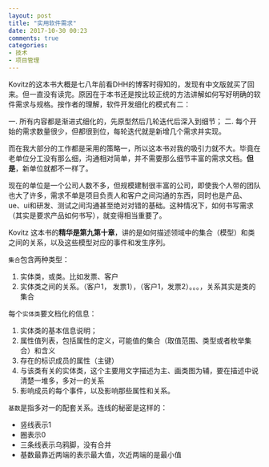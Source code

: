 ```yaml
---
layout: post
title: "实用软件需求"
date: 2017-10-30 00:23
comments: true
categories: 
- 技术
- 项目管理
---
```


Kovitz的这本书大概是七八年前看DHH的博客时得知的，发现有中文版就买了回来。但一直没有读完。原因在于本书还是按比较正统的方法讲解如何写好明确的软件需求与规格。按作者的理解，软件开发细化的模式有二：

一. 所有内容都是渐进式细化的，先原型然后几轮迭代后深入到细节；
二. 每个开始的需求数量很少，但都很到位，每轮迭代就是新增几个需求并实现。

而在我大部分的工作都是采用的策略一，所以这本书对我的吸引力就不大。毕竟在老单位分工没有那么细，沟通相对简单，并不需要那么细节丰富的需求文档。**但是**，新单位就都不一样了。

现在的单位是一个公司人数不多，但规模建制很丰富的公司，即使我个人带的团队也大了许多，需求不单是项目负责人和客户之间沟通的东西，同时也是产品、ue、ui和研发、测试之间沟通甚至绝对对错的基础。这种情况下，如何书写需求（其实是要求产品如何书写），就变得相当重要了。

Kovitz 这本书的**精华是第九第十章**，讲的是如何描述领域中的集合（模型）和类之间的关系，以及这些模型对应的事件和发生序列。

`集合`包含两种类型：

1. 实体类，或类。比如发票、客户  
2. 实体类之间的关系。（客户1， 发票1），（客户1，发票2）。。。，关系其实是类的集合   

每个`实体类`要文档化的信息：  
1. 实体类的基本信息说明；  
2. 属性值列表，包括属性的定义，可能值的集合（取值范围、类型或者枚举集合）和含义  
3. 存在的标识成员的属性（主键）  
4. 与该类有关的实体类，这个主要用文字描述为主、画类图为辅，要在描述中说清楚一堆多，多对一的关系  
5. 影响成员的每个事件，以及影响那些属性和关系。

`基数`是指多对一的配套关系。连线的秘密是这样的：
* 竖线表示1
* 圈表示0
* 三条线表示乌鸦脚，没有合并
* 基数最靠近两端的表示最大值，次近两端的是最小值  

